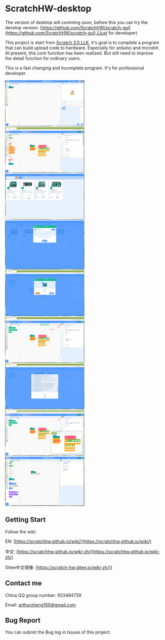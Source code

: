 # ScratchHW-desktop
The version of desktop will comming soon, before this you can try the develop version:  [https://github.com/ScratchHW/scratch-gui](https://github.com/ScratchHW/scratch-gui).(Just for developer)

This project is start from [Scratch 3.0 LLK](https://github.com/LLK), it's goal is to complete a program that can build upload code to hardware. Especially for arduino and microbit. At present, this core function has been realized. But still need to improve the detail function for ordinary users. 

This is a fast changing and incomplete program. It's for professional developer.

<img src="docs\1.png" alt="5" style="zoom:25%;" />

<img src="docs\2.png" alt="6" style="zoom:25%;" />

<img src="docs\3.png" alt="7" style="zoom:25%;" />

<img src="docs\4.png" alt="1" style="zoom:25%;" />

<img src="docs\5.png" alt="2" style="zoom:25%;" />

<img src="docs\6.png" alt="3" style="zoom:25%;" />

<img src="docs\7.png" alt="4" style="zoom:25%;" />

<img src="docs\8.png" alt="4" style="zoom:25%;" />

<img src="docs\9.png" alt="4" style="zoom:25%;" />

## Getting Start

Follow the wiki: 

EN: [https://scratchhw.github.io/wiki/](https://scratchhw.github.io/wiki/)

中文: [https://scratchhw.github.io/wiki-zh/](https://scratchhw.github.io/wiki-zh/)

Gitee中文镜像: [https://scratch-hw.gitee.io/wiki-zh/](

## Contact me

China QQ group number: 933484739

Email: arthurzheng150@gmail.com

## Bug Report

You can submit the Bug log in Issues of this project.
